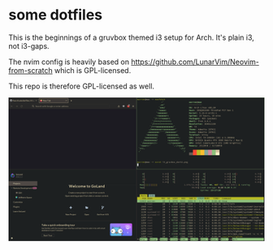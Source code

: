 # some dotfiles

This is the beginnings of a gruvbox themed i3 setup for Arch. It's plain i3, not i3-gaps.

The nvim config is heavily based on https://github.com/LunarVim/Neovim-from-scratch which is GPL-licensed.

This repo is therefore GPL-licensed as well.

<img src="i3_gruvbox_dark1.png">
